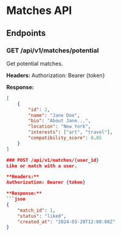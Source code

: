 # Matches API

## Endpoints

### GET /api/v1/matches/potential
Get potential matches.

**Headers:**
Authorization: Bearer {token}

**Response:**
```json
[
    {
        "id": 2,
        "name": "Jane Doe",
        "bio": "About Jane...",
        "location": "New York",
        "interests": ["art", "travel"],
        "compatibility_score": 0.85
    }
]

### POST /api/v1/matches/{user_id}
Like or match with a user.

**Headers:**
Authorization: Bearer {token}

**Response:**
```json
{
    "match_id": 1,
    "status": "liked",
    "created_at": "2024-03-20T12:00:00Z"
}